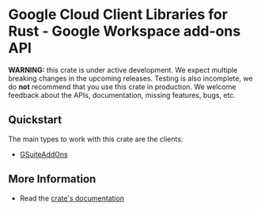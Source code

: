 # Google Cloud Client Libraries for Rust - Google Workspace add-ons API

<!-- Code generated by sidekick. DO NOT EDIT. -->

**WARNING:** this crate is under active development. We expect multiple breaking
changes in the upcoming releases. Testing is also incomplete, we do **not**
recommend that you use this crate in production. We welcome feedback about the
APIs, documentation, missing features, bugs, etc.

## Quickstart

The main types to work with this crate are the clients:

* [GSuiteAddOns](https://docs.rs/google-cloud-gsuiteaddons-v1/latest/google_cloud_gsuiteaddons_v1/client/struct.GSuiteAddOns.html)

## More Information

* Read the [crate's documentation](https://docs.rs/google-cloud-gsuiteaddons-v1/latest/google-cloud-gsuiteaddons-v1)
